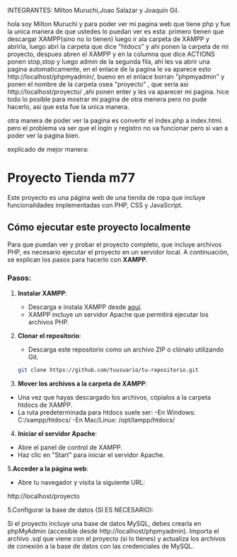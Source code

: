 INTEGRANTES: Milton Muruchi,Joao Salazar y Joaquin Gil.


hola soy Milton Muruchi y para poder ver mi pagina web que tiene php y fue la unica manera de que ustedes lo puedan ver es esta: primero tienen
que descargar XAMPP(sino no lo tienen) luego ir ala carpeta de XAMPP y abrirla, luego abri la carpeta que dice "htdocs" y ahi ponen la carpeta de mi proyecto, 
despues abren el XAMPP y en la columna que dice ACTIONS ponen stop,stop y luego admin de la segunda fila, ahi les va abrir una pagina automaticamente, en el enlace
de la pagina le va aparece esto http://localhost/phpmyadmin/, bueno en el enlace borran "phpmyadmin" y ponen el nombre de la carpeta osea "proyecto" , que seria asi
http://localhost/proyecto/    ,ahi ponen enter y les va aparecer mi pagina. hice todo lo posible para mostrar mi pagina de otra menera pero no pude hacerlo, asi que esta fue la unica manera.

otra manera de poder ver la pagina es convertir el index.php a index.html. pero el problema va ser que el login y registro no va funcionar pero si van a poder ver la pagina bien.


explicado de mejor manera: 
# Proyecto Tienda m77

Este proyecto es una página web de una tienda de ropa que incluye funcionalidades implementadas con PHP, CSS y JavaScript.

## Cómo ejecutar este proyecto localmente

Para que puedan ver y probar el proyecto completo, que incluye archivos PHP, es necesario ejecutar el proyecto en un servidor local. A continuación, se explican los pasos para hacerlo con **XAMPP**.

### Pasos:

1. **Instalar XAMPP**:
   - Descarga e instala XAMPP desde [aquí](https://www.apachefriends.org/es/index.html).
   - XAMPP incluye un servidor Apache que permitirá ejecutar los archivos PHP.

2. **Clonar el repositorio**:
   - Descarga este repositorio como un archivo ZIP o clónalo utilizando Git.
   ```bash
   git clone https://github.com/tuusuario/tu-repositorio.git

3. **Mover los archivos a la carpeta de XAMPP**:
- Una vez que hayas descargado los archivos, cópialos a la carpeta htdocs de XAMPP.
- La ruta predeterminada para htdocs suele ser:
-En Windows: C:/xampp/htdocs/
-En Mac/Linux: /opt/lampp/htdocs/


4. **Iniciar el servidor Apache**:
   
- Abre el panel de control de XAMPP.
- Haz clic en "Start" para iniciar el servidor Apache.
  
5.**Acceder a la página web**:

- Abre tu navegador y visita la siguiente URL:

http://localhost/proyecto

5.Configurar la base de datos (SI ES NECESARIO):

Si el proyecto incluye una base de datos MySQL, debes crearla en phpMyAdmin (accesible desde http://localhost/phpmyadmin).
Importa el archivo .sql que viene con el proyecto (si lo tienes) y actualiza los archivos de conexión a la base de datos con las credenciales de MySQL.




